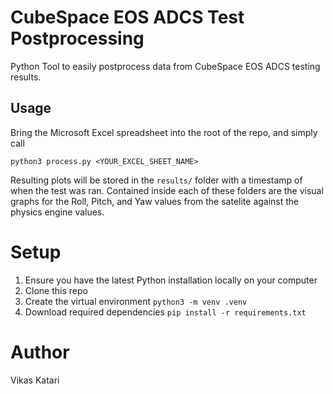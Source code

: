 # CubeSpace EOS ADCS Test Postprocessing

Python Tool to easily postprocess data from CubeSpace EOS ADCS testing results. 

## Usage 

Bring the Microsoft Excel spreadsheet into the root of the repo, and simply call 

```
python3 process.py <YOUR_EXCEL_SHEET_NAME>
```

Resulting plots will be stored in the `results/` folder with a timestamp of when the test was ran. Contained inside each of these folders are the visual graphs for the Roll, Pitch, and Yaw values from the satelite against the physics engine values.  

# Setup

1. Ensure you have the latest Python installation locally on your computer
2. Clone this repo 
3. Create the virtual environment `python3 -m venv .venv`
4. Download required dependencies `pip install -r requirements.txt`

# Author
Vikas Katari
